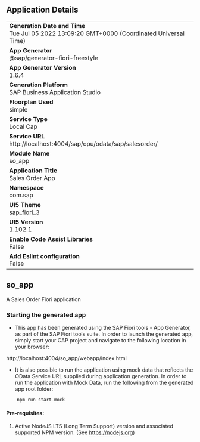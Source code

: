 ## Application Details
|               |
| ------------- |
|**Generation Date and Time**<br>Tue Jul 05 2022 13:09:20 GMT+0000 (Coordinated Universal Time)|
|**App Generator**<br>@sap/generator-fiori-freestyle|
|**App Generator Version**<br>1.6.4|
|**Generation Platform**<br>SAP Business Application Studio|
|**Floorplan Used**<br>simple|
|**Service Type**<br>Local Cap|
|**Service URL**<br>http://localhost:4004/sap/opu/odata/sap/salesorder/
|**Module Name**<br>so_app|
|**Application Title**<br>Sales Order App|
|**Namespace**<br>com.sap|
|**UI5 Theme**<br>sap_fiori_3|
|**UI5 Version**<br>1.102.1|
|**Enable Code Assist Libraries**<br>False|
|**Add Eslint configuration**<br>False|

## so_app

A Sales Order Fiori application

### Starting the generated app

-   This app has been generated using the SAP Fiori tools - App Generator, as part of the SAP Fiori tools suite.  In order to launch the generated app, simply start your CAP project and navigate to the following location in your browser:

http://localhost:4004/so_app/webapp/index.html

- It is also possible to run the application using mock data that reflects the OData Service URL supplied during application generation.  In order to run the application with Mock Data, run the following from the generated app root folder:

```
    npm run start-mock
```

#### Pre-requisites:

1. Active NodeJS LTS (Long Term Support) version and associated supported NPM version.  (See https://nodejs.org)



